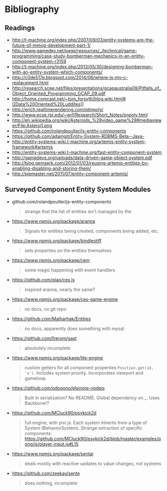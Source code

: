 Bibliography
============

Readings
--------

- http://t-machine.org/index.php/2007/09/03/entity-systems-are-the-future-of-mmog-development-part-1/
- http://www.gamedev.net/page/resources/_/technical/game-programming/case-study-bomberman-mechanics-in-an-entity-component-system-r3159
- http://t-machine.org/index.php/2013/05/30/designing-bomberman-with-an-entity-system-which-components/
- http://c0de517e.blogspot.com/2014/06/where-is-my-c-replacement.html
- http://research.scee.net/files/presentations/gcapaustralia09/Pitfalls_of_Object_Oriented_Programming_GCAP_09.pdf
- http://home.comcast.net/~tom_forsyth/blog.wiki.html#[[Data%20Oriented%20Luddites]]
- http://erich.realtimerendering.com/ptinpoly/
- http://www.ecse.rpi.edu/~wrf/Research/Short_Notes/pnpoly.html
- http://en.wikipedia.org/wiki/Asteroids_%28video_game%29#mediaviewer/File:Asteroi1.png
- https://github.com/rolandpoulter/js-entity-components
- https://github.com/adamgit/Entity-System-RDBMS-Beta--Java-
- http://entity-systems-wiki.t-machine.org/artemis-entity-system-framework#artemis
- http://entity-systems-wiki.t-machine.org/fast-entity-component-system
- http://gamedevs.org/uploads/data-driven-game-object-system.pdf
- http://blog.gemserk.com/2012/01/03/reusing-artemis-entities-by-enabling-disabling-and-storing-them/
- http://piemaster.net/2011/07/entity-component-artemis/

Surveyed Component Entity System Modules
----------------------------------------

- github.com/rolandpoulter/js-entity-components
  > strange that the list of entities isn't managed by the
- https://www.npmjs.org/package/aranna
  > Signals for entities being created, components being added, etc.
- https://www.npmjs.org/package/bindlestiff
  > sets properties on the entities themselves
- https://www.npmjs.org/package/cem
  > some magic happening with event handlers
- https://github.com/qiao/ces.js
  > inspired aranna, nearly the same?
- https://www.npmjs.org/package/ces-game-engine
  > no docs, no git repo
- https://github.com/Malharhak/Entities
  > no docs, apparently does something with mysql
- https://github.com/frerom/gast
  > absolutely incomplete
- https://www.npmjs.org/package/lite-engine
  > custom getters for all component properties `Position.get(id, 'x')`. Includes system priority. Incorporates viewport and gameloop.
- https://github.com/odogono/elsinore-nodejs
  > Built in serialization? No README. Global dependency on _. Uses Backbone!?
- https://github.com/MCluck90/psykick2d
  > full engine, with pixi.js. Each system inherits from a type of System (BehaviorSystem). Strange extraction of specific components: https://github.com/MCluck90/psykick2d/blob/master/examples/pong/js/player-input.js#L15
- https://www.npmjs.org/package/sentai
  > deals mostly with reactive updates to value changes, not systems
- https://github.com/zeekay/sente
  > does nothing, incomplete
